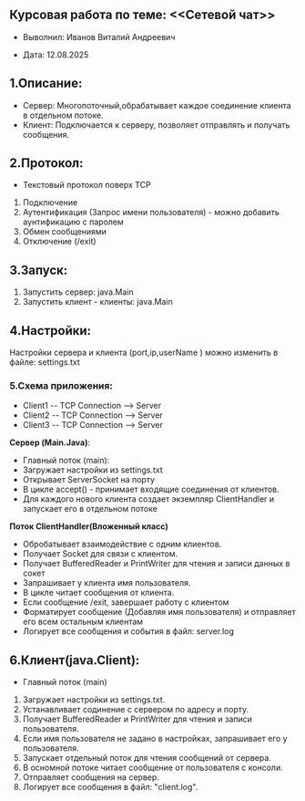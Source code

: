 ## Курсовая работа по теме: <<Сетевой чат>>

* Выволнил: Иванов Виталий Андреевич

* Дата: 12.08.2025

## 1.Описание: ##

* Сервер: Многопоточный,обрабатывает каждое соединение клиента в отдельном потоке.
* Клиент: Подключается к серверу, позволяет отправлять и получать сообщения.

## 2.Протокол: ##

* Текстовый протокол поверх TCP
1. Подключение
2. Аутентификация (Запрос имени пользователя) - можно добавить аунтификацию с паролем
3. Обмен сообщениями
4. Отключение (/exit)

## 3.Запуск: ##
1. Запустить сервер: java.Main
2. Запустить клиент - клиенты: java.Main

## 4.Настройки: ##
Настройки сервера и клиента (port,ip,userName ) можно изменить в файле: settings.txt


### 5.Схема приложения:

* Client1 -- TCP Connection --> Server
* Client2 -- TCP Connection --> Server
* Client3 -- TCP Connection --> Server

**Сервер (Main.Java)**:

+ Главный поток (main):
+ Загружает настройки из settings.txt
+ Открывает ServerSocket на порту
+ В цикле accept() - принимает входящие соединения от клиентов.
+ Для каждого нового клиента создает экземпляр ClientHandler и запускает его в отдельном потоке

**Поток ClientHandler(Вложенный класс)**

+ Обробатывает взаимодействие с одним клиентов.
+ Получает Socket для связи с клиентом.
+ Получает BufferedReader и PrintWriter для чтения и записи данных в сокет
+ Запрашивает у клиента имя пользователя.
+ В цикле читает сообщения от клиента.
+ Если сообщение /exit, завершает работу с клиентом
+ Форматирует сообщение (Добавляя имя пользователя) и отправляет его всем остальным клиентам
+ Логирует все сообщения и события в файл: server.log

## 6.Клиент(java.Client):

* Главный поток (main)
1. Загружает настройки из settings.txt.
2. Устанавливает содинение с сервером по адресу и порту.
3. Получает BufferedReader и PrintWriter для чтения и записи пользователя.
4. Если имя пользователя не задано в настройках, запрашивает его у пользователя.
5. Запускает отдельный поток для чтения сообщений от сервера.
6. В осномной потоке читает сообщение от пользователя с консоли.
7. Отправляет сообщения на сервер.
8. Логирует все сообщения в файл: "client.log".


